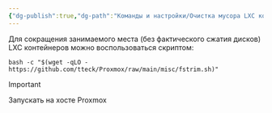 ```yaml
---
{"dg-publish":true,"dg-path":"Команды и настройки/Очистка мусора LXC контейнеров Proxmox.md","permalink":"/komandy-i-nastrojki/ochistka-musora-lxc-kontejnerov-proxmox/","updated":"2024-10-25T13:00:53+03:00"}
---
```


Для сокращения занимаемого места (без фактического сжатия дисков) LXC контейнеров можно воспользоваться скриптом:

```shell
bash -c "$(wget -qLO - https://github.com/tteck/Proxmox/raw/main/misc/fstrim.sh)"
```

> [!important]
> Запускать на хосте Proxmox